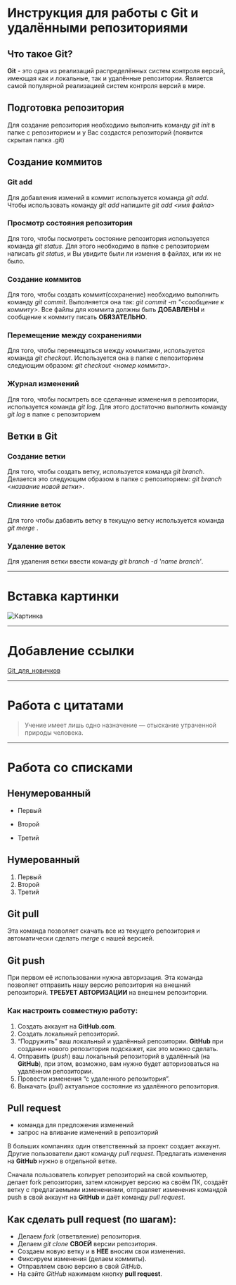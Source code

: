 # Инструкция для работы с Git и удалёнными репозиториями

## Что такое Git?

**Git** - это одна из реализаций распределённых систем контроля версий, имеющая как и локальные, так и удалённые репозитории. Является самой популярной реализацией систем контроля версий в мире.

## Подготовка репозитория
Для создание репозитория необходимо выполнить команду *git init*  в папке с репозиторием и у Вас создастся репозиторий (появится скрытая папка .git)

## Создание коммитов

### Git add
Для добавления измений в коммит используется команда *git add*. Чтобы использовать команду *git add* напишите *git add <имя файла>*

### Просмотр состояния репозитория
Для того, чтобы посмотреть состояние репозитория используется команда *git status*. Для этого необходимо в папке с репозиторием написать *git status*, и Вы увидите были ли измения в файлах, или их не было.

### Создание коммитов
Для того, чтобы создать коммит(сохранение) необходимо выполнить команду *git commit*. Выполняется она так: *git commit -m "<сообщение к коммиту>*. Все файлы для коммита должны быть **ДОБАВЛЕНЫ** и сообщение к коммиту писать **ОБЯЗАТЕЛЬНО**.

### Перемещение между сохранениями
Для того, чтобы перемещаться между коммитами, используется команда *git checkout*. Используется она в папке с пепозиторием следующим образом: *git checkout <номер коммита>*.

### Журнал изменений
Для того, чтобы посмтреть все сделанные изменения в репозитории, используется команда *git log*. Для этого достаточно выполнить команду *git log* в папке с репозиторием

## Ветки в Git

### Создание ветки

Для того, чтобы создать ветку, используется команда *git branch*. Делается это следующим образом в папке с репозиторием: *git branch <название новой ветки>*.

### Слияние веток

Для того чтобы дабавить ветку в текущую ветку используется команда *git merge <name branch>*.

### Удаление веток
Для удаления ветки ввести команду *git branch -d 'name branch'*.

---

# Вставка картинки

![Картинка](https://media.proglib.io/wp-uploads/2018/11/git-for-begiiners.jpg)

---

# Добавление ссылки

[Git_для_новичков](https://proglib.io/p/git-base)

---

# Работа с цитатами

>Учение имеет лишь одно назначение — отыскание утраченной природы человека.

---

# Работа со списками

## Ненумерованный
* Первый
+ Второй
- Третий
## Нумерованный
1. Первый
2. Второй
3. Третий

## Git pull

Эта команда позволяет скачать все из текущего репозитория и автоматически сделать *merge* с нашей версией.

## Git push

При первом её использовании нужна авторизация.
Эта команда позволяет отправить нашу версию репозитория на внешний репозиторий. **ТРЕБУЕТ АВТОРИЗАЦИИ** на внешнем репозитории.

### Как настроить совместную работу:

1. Создать аккаунт на **GitHub.com**.
2. Создать локальный репозиторий.
3. “Подружить” ваш локальный и удалённый репозитории. **GitHub** при создании нового репозитория подскажет, как это можно сделать.    
4. Отправить (*push*) ваш локальный репозиторий в удалённый (на **GitHub**), при этом, возможно, вам нужно будет авторизоваться на удалённом репозитории.
5. Провести изменения “с удаленного репозитория”.
6. Выкачать (*pull*) актуальное состояние из удалённого репозитория.

## Pull request

- команда для предложения изменений 
- запрос на вливание изменений в репозиторий

В больших компаниях один ответственный за проект создает аккаунт. Другие пользователи дают команду *pull request*. Предлагать изменения на **GitHub** нужно в отдельной ветке. 

Сначала пользователь копирует репозиторий на свой компьютер, делает fork репозитория, затем клонирует версию на своём ПК, создаёт ветку с предлагаемыми изменениями, отправляет изменения командой push в свой аккаунт на **GitHub** и даёт команду *pull request*.

## Как сделать pull request (по шагам):

- Делаем *fork* (ответвление) репозитория.
- Делаем *git clone* **СВОЕЙ** версии репозитория.
- Создаем новую ветку и в **НЕЕ** вносим свои изменения.
- Фиксируем изменения (делаем коммиты).
- Отправляем свою версию в свой *GitHub*.
- На сайте *GitHub* нажимаем кнопку **pull request**.